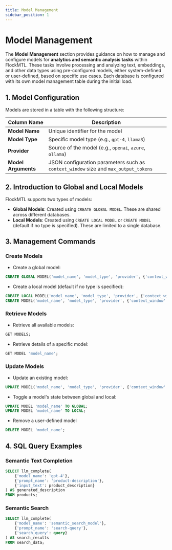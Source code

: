 ```yaml
---
title: Model Management
sidebar_position: 1
---
```


# Model Management

The **Model Management** section provides guidance on how to manage and configure models for **analytics and semantic analysis tasks** within FlockMTL. These tasks involve processing and analyzing text, embeddings, and other data types using pre-configured models, either system-defined or user-defined, based on specific use cases. Each database is configured with its own model management table during the initial load.

## 1. Model Configuration

Models are stored in a table with the following structure:

| **Column Name**     | **Description**                                                                     |
| ------------------- | ----------------------------------------------------------------------------------- |
| **Model Name**      | Unique identifier for the model                                                     |
| **Model Type**      | Specific model type (e.g., `gpt-4`, `llama3`)                                       |
| **Provider**        | Source of the model (e.g., `openai`, `azure`, `ollama`)                             |
| **Model Arguments** | JSON configuration parameters such as `context_window` size and `max_output_tokens` |

## 2. Introduction to Global and Local Models

FlockMTL supports two types of models:

*   **Global Models**: Created using `CREATE GLOBAL MODEL`. These are shared across different databases.
*   **Local Models**: Created using `CREATE LOCAL MODEL` or `CREATE MODEL` (default if no type is specified). These are limited to a single database.

## 3. Management Commands

### Create Models

- Create a global model:

```sql
CREATE GLOBAL MODEL('model_name', 'model_type', 'provider', {'context_window': 128000, 'max_output_tokens': 8000})
```

- Create a local model (default if no type is specified):

```sql
CREATE LOCAL MODEL('model_name', 'model_type', 'provider', {'context_window': 128000, 'max_output_tokens': 8000})
CREATE MODEL('model_name', 'model_type', 'provider', {'context_window': 128000, 'max_output_tokens': 8000})
```

### Retrieve Models

- Retrieve all available models:

```sql
GET MODELS;
```

- Retrieve details of a specific model:

```sql
GET MODEL 'model_name';
```

### Update Models

- Update an existing model:

```sql
UPDATE MODEL('model_name', 'model_type', 'provider', {'context_window': 128000, 'max_output_tokens': 8000});
```

- Toggle a model's state between global and local:

```sql
UPDATE MODEL 'model_name' TO GLOBAL;
UPDATE MODEL 'model_name' TO LOCAL;
```
- Remove a user-defined model

```sql
DELETE MODEL 'model_name';
```

## 4. SQL Query Examples

### Semantic Text Completion

```sql
SELECT llm_complete(
    {'model_name': 'gpt-4'},
    {'prompt_name': 'product-description'},
    {'input_text': product_description}
) AS generated_description
FROM products;
```

### Semantic Search

```sql
SELECT llm_complete(
    {'model_name': 'semantic_search_model'},
    {'prompt_name': 'search-query'},
    {'search_query': query}
) AS search_results
FROM search_data;
```
